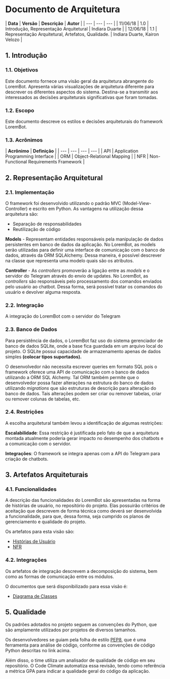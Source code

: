 # Documento de Arquitetura

| **Data** | **Versão** | **Descrição** | **Autor** |
| --- | --- | --- |
| 11/06/18 | 1.0 | Introdução, Representação Arquitetural | Indiara Duarte |
| 12/06/18 | 1.1 | Representação Arquitetural, Artefatos, Qualidade. | Indiara Duarte, Kairon Velozo |

## 1. Introdução

### 1.1. Objetivos

Este documento fornece uma visão geral da arquitetura abrangente do LoremBot. Apresenta várias visualizações de arquitetura diferente para descrever os diferentes aspectos do sistema. Destina-se a transmitir aos interessados as decisões arquiteturais significativas que foram tomadas.

### 1.2. Escopo

Este documento descreve os estilos e decisões arquiteturais do framework LoremBot.

### 1.3. Acrônimos 

| **Acrônimo** | **Definição** |
| --- | --- | --- | --- |
| API | Application Programming Interface |
| ORM | Object-Relational Mapping |
| NFR | Non-Functional Requirements Framework |

## 2. Representação Arquitetural 

### 2.1. Implementação

O framework foi desenvolvido utilizando o padrão MVC \(Model-View-Controller\) e escrito em Python. As vantagens na utilização dessa arquitetura são:

* Separação de responsabilidades
* Reutilização de código

**Models** - Representam entidades responsáveis pela manipulação de dados persistentes em banco de dados da aplicação. No LoremBot, as models serão utilizadas para definir uma interface de comunicação com o banco de dados, através da ORM SQLAlchemy. Dessa maneira, é possível descrever na classe que representa uma modelo quais são os atributos.

**Controller** - As _controllers_ promoverão a ligação entre as _models_ e o servidor do Telegram através do envio de updates. No LoremBot, as _controllers_ são responsáveis pelo processamento dos comandos enviados pelo usuário ao chatbot. Dessa forma, será possível tratar os comandos do usuário e devolver alguma resposta.

### 2.2. Integração

A integração do LoremBot com o servidor do Telegram

### 2.3. Banco de Dados

Para persistência de dados, o LoremBot faz uso do sistema gerenciador de banco de dados  SQLite, onde a base fica guardada em um arquivo local do projeto. O SQLite possui capacidade de armazenamento apenas de dados simples **\(colocar tipos suportados\).**

O desenvolvedor não necessita escrever queries em formato SQL pois o framework oferece uma API de comunicação com o banco de dados utilizando a ORM SQL Alchemy. Tal ORM também permite que o desenvolvedor possa fazer alterações na estrutura do banco de dados utilizando _migrations_ que são estruturas de descrição para alteração do banco de dados. Tais alterações podem ser criar ou remover tabelas, criar ou remover colunas  de tabelas, etc.

### 2.4. Restrições

A escolha arquitetural também levou a identificação de algumas restrições:

**Escalabilidade**: Essa restrição é justificada pelo fato de que a arquitetura montada atualmente poderia gerar impacto no desempenho dos chatbots e a comunicação com o servidor. 

**Integrações**: O framework se integra apenas com a API do Telegram para criação de chatbots. 

## 3. Artefatos Arquiteturais

### 4.1. Funcionalidades 

A descrição das funcionalidades do LoremBot são apresentadas na forma de histórias de usuário, no repositório do projeto. Elas possuirão critérios de aceitação que descrevem de forma técnica como deverá ser desenvolvida a funcionalidade, para que, dessa forma, seja cumprido os planos de gerenciamento e qualidade do projeto.

Os artefatos para esta visão são:

* [Histórias de Usuário](https://github.com/DSW12018/LoremBot#boards?repos=136768484)
* [NFR](https://lorembot.gitbook.io/docs/~/edit/primary/nfr)

### 4.2. Integrações

Os artefatos de integração descrevem a decomposição do sistema, bem como as formas de comunicação entre os módulos.

O documentos que será disponibilizado para essa visão é:

* [Diagrama de Classes](https://lorembot.gitbook.io/docs/untitled-1/diagrama-de-classes)

## 5. Qualidade

Os padrões adotados no projeto seguem as convenções do Python, que são amplamente utilizados por projetos de diversos tamanhos.

Os desenvolvedores se guiam pela folha de estilo [PEP8](https://www.python.org/dev/peps/pep-0008/), que é uma ferramenta para análise  de código, conforme as convenções de código Python descritas no link acima. 

Além disso, o time utiliza um analisador de qualidade de código em seu repositório. O Code Climate automatiza essa revisão, tendo como referência a métrica GPA para indicar a qualidade geral do código da aplicação.  



